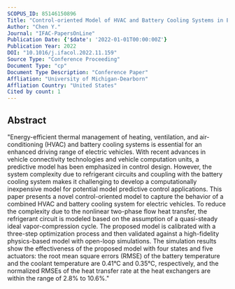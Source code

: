 ```yaml
---
SCOPUS_ID: 85146150896
Title: "Control-oriented Model of HVAC and Battery Cooling Systems in Electric Vehicles"
Author: "Chen Y."
Journal: "IFAC-PapersOnLine"
Publication Date: {'$date': '2022-01-01T00:00:00Z'}
Publication Year: 2022
DOI: "10.1016/j.ifacol.2022.11.159"
Source Type: "Conference Proceeding"
Document Type: "cp"
Document Type Description: "Conference Paper"
Affliation: "University of Michigan-Dearborn"
Affliation Country: "United States"
Cited by count: 1
---
```


## Abstract
"Energy-efficient thermal management of heating, ventilation, and air-conditioning (HVAC) and battery cooling systems is essential for an enhanced driving range of electric vehicles. With recent advances in vehicle connectivity technologies and vehicle computation units, a predictive model has been emphasized in control design. However, the system complexity due to refrigerant circuits and coupling with the battery cooling system makes it challenging to develop a computationally inexpensive model for potential model predictive control applications. This paper presents a novel control-oriented model to capture the behavior of a combined HVAC and battery cooling system for electric vehicles. To reduce the complexity due to the nonlinear two-phase flow heat transfer, the refrigerant circuit is modeled based on the assumption of a quasi-steady ideal vapor-compression cycle. The proposed model is calibrated with a three-step optimization process and then validated against a high-fidelity physics-based model with open-loop simulations. The simulation results show the effectiveness of the proposed model with four states and five actuators: the root mean square errors (RMSE) of the battery temperature and the coolant temperature are 0.41°C and 0.35°C, respectively, and the normalized RMSEs of the heat transfer rate at the heat exchangers are within the range of 2.8% to 10.6%."
